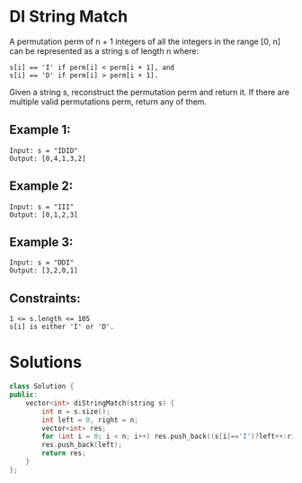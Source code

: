 # DI String Match
A permutation perm of n + 1 integers of all the integers in the range [0, n] can be represented as a string s of length n where:

    s[i] == 'I' if perm[i] < perm[i + 1], and
    s[i] == 'D' if perm[i] > perm[i + 1].
Given a string s, reconstruct the permutation perm and return it. If there are multiple valid permutations perm, return any of them.

 

## Example 1:

    Input: s = "IDID"
    Output: [0,4,1,3,2]
## Example 2:

    Input: s = "III"
    Output: [0,1,2,3]
## Example 3:

    Input: s = "DDI"
    Output: [3,2,0,1]
 

## Constraints:

    1 <= s.length <= 105
    s[i] is either 'I' or 'D'.

# Solutions

```cpp
class Solution {
public:
    vector<int> diStringMatch(string s) {
        int n = s.size();
        int left = 0, right = n;
        vector<int> res;
        for (int i = 0; i < n; i++) res.push_back((s[i]=='I')?left++:right--);
        res.push_back(left);
        return res;
    }
};
```